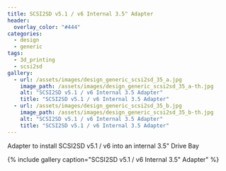 ```yaml
---
title: SCSI2SD v5.1 / v6 Internal 3.5" Adapter
header:
  overlay_color: "#444"
categories:
  - design
  - generic
tags:
  - 3d_printing
  - scsi2sd
gallery:
  - url: /assets/images/design_generic_scsi2sd_35_a.jpg
    image_path: /assets/images/design_generic_scsi2sd_35_a-th.jpg
    alt: "SCSI2SD v5.1 / v6 Internal 3.5 Adapter"
    title: "SCSI2SD v5.1 / v6 Internal 3.5 Adapter"
  - url: /assets/images/design_generic_scsi2sd_35_b.jpg
    image_path: /assets/images/design_generic_scsi2sd_35_b-th.jpg
    alt: "SCSI2SD v5.1 / v6 Internal 3.5 Adapter"
    title: "SCSI2SD v5.1 / v6 Internal 3.5 Adapter"  
---
```


Adapter to install SCSI2SD v5.1 / v6 into an internal 3.5" Drive Bay

{% include gallery caption="SCSI2SD v5.1 / v6 Internal 3.5\" Adapter" %}